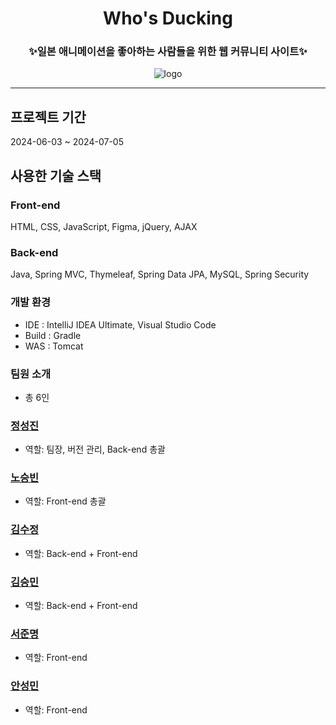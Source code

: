 <div align="center">
  <h1>Who's Ducking</h1>
  <h3>✨일본 애니메이션을 좋아하는 사람들을 위한 웹 커뮤니티 사이트✨</h3>
  <img src="src/main/webapp/images/readme/read_me_duck.PNG" alt="logo">
</div>

---

## 프로젝트 기간
2024-06-03 ~ 2024-07-05


## 사용한 기술 스택
###  Front-end
HTML, CSS, JavaScript, Figma, jQuery, AJAX

###  Back-end
Java, Spring MVC, Thymeleaf, Spring Data JPA, MySQL, Spring Security

### 개발 환경
- IDE : IntelliJ IDEA Ultimate, Visual Studio Code
- Build : Gradle
- WAS : Tomcat

### 팀원 소개
- 총 6인

### **[정성진](https://github.com/jngsngjn)**
- 역할: 팀장, 버전 관리, Back-end 총괄

### **[노승빈](https://github.com/SeungBeenNoh)**
- 역할: Front-end 총괄

### **[김수정](https://github.com/Kimsu10)**
- 역할: Back-end + Front-end 

### **[김승민](https://github.com/Booreung)**
- 역할: Back-end + Front-end 

### **[서준명](https://github.com/astroboy5)**
- 역할: Front-end

### **[안성민](https://github.com/Anseongmin5739)**
- 역할: Front-end
